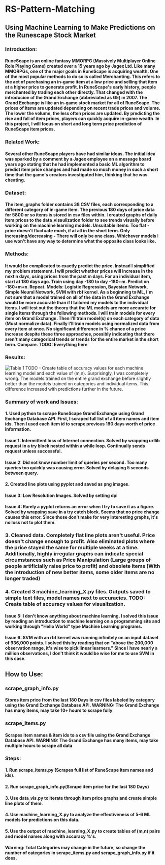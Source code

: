 # RS-Pattern-Matching

## Using Machine Learning to Make Predictions on the Runescape Stock Market

### Introduction: 

#### RuneScape is an online fantasy MMORPG (Massively Multiplayer Online Role Playing Game) created over a 15 years ago by Jagex Ltd. Like many MMORPGs, one of the major goals in RuneScape is acquiring wealth. One of the most popular methods to do so is called Merchanting. This refers to the act of purchasing an in-game item at a low price and selling that item at a higher price to generate profit. In RuneScape's early history, people merchanted by trading each other directly. That changed with the introducion of the Grand Exchange (abbreviated as GE) in 2007. The Grand Exchange is like an in-game stock market for all of RuneScape. The prices of items are updated depending on recent trade prices and volume. The lower the volume, the less often prices are updated. By predicting the rise and fall of item prices, players can quickly acquire in-game wealth. In this project, I will focus on short and long term price prediction of RuneScape item prices.

### Related Work:

#### Several other RuneScape players have had similar ideas. The initial idea was sparked by a comment by a Jagex employee on a message board years ago stating that he had implemented a basic ML algorithm to predict item price changes and had made so much money in such a short time that the game's creators investigated him, thinking that he was cheating. 

### Dataset:

#### The item_graphs folder contains 38 CSV files, each corresponding to a different category of in-game item. The previous 180 days of price data for 5800 or so items is stored in csv files within. I created graphs of daily item prices to the data_visaulization folder to see trends visually before working on the machine learning models. Unsuitable items: Too flat - price doesn't fluctuate much, if at all in the short term. Only increasing/decreasing - There will only be one class. Whichever models I use won't have any way to determine what the opposite class looks like.

### Methods: 

#### It would be complicated to exactly predict the price. Instead I simplified my problem statement. I will predict whether prices will increase in the next n days, using prices from the past m days. For an individual item, start at 180 days ago. Train using day -180 to day -180+m. Predict on -180+m+n. Repeat. Models: Logistic Regression, Bayesian Network, Simple Neural Network, SVM with rbf kernel. As a beginning to ML, I'm not sure that a model trained on all of the data in the Grand Exchange would be more accurate than if I tailored my models to the individual items. I will test out the theory that the ML models are more accurate for single items through the following methods. I will train models for every item on Grand Exchange. Then I'll train model(s) on each category of data (Must normalize data). Finally I'll train models using normalized data from every item at once. No significant difference in % chance of a price increase despite these three approaches, possibly indicating that there aren't many categorical trends or trends for the entire market in the short term. Compare. TODO: Everything here

### Results: 
![Table 1](https://github.com/jlyons6100/RS-Pattern-Matching/blob/master/Tables/Table%201.png)
TODO - Create table of accuracy values for each machine learning model and each value of (m,n).
Surprisingly, I was completely wrong. The models trained on the entire grand exchange before slightly better than the models trained on categories and individual items. This difference increased with predictions further in the future.

### Summary of work and Issues:

#### 1. Used python to scrape RuneScape Grand Exchange using Grand Exchange Database API. First, I scraped full list of all item names and item ids. Then I used each item id to scrape previous 180 days worth of price information.
#### Issue 1: Intermittent loss of Internet connection. Solved by wrapping urllib request in a try block nested within a while loop. Continually sends request unless successful.
#### Issue 2: Did not know number limit of queries per second. Too many queries too quickly was causing error. Solved by delaying 5 seconds between query.

#### 2. Created line plots using pyplot and saved as png images.
#### Issue 3: Low Resolution Images. Solved by setting dpi 
#### Issue 4: Rarely a pyplot returns an error when I try to save it as a figure. Solved by wrapping save in a try catch block. Seems that no price change causes this error. Since those don't make for very interesting graphs, it's no loss not to plot them.

### 3. Cleaned data. Completely flat line plots aren't useful. Price doesn't change enough to profit. Also eliminated plots where the price stayed the same for multiple weeks at a time. Additionally, highly irregular graphs can indicate special circumstances such as Price Manipulation (Large groups of people artificially raise price to profit) and obsolete items (With the introduction of new better items, some older items are no longer traded) 

### 4. Created 3 machine_learning_X.py files. Outputs saved to simple text files, model names next to accuracies. TODO: Create table of accuracy values for visualization.
#### Issue 5: I don't know anything about machine learning. I solved this issue by reading an introduction to machine learning on a programming site and working through "Hello World" type Machine Learning programs.
#### Issue 6: SVM with an rbf kernel was running infinitely on an input dataset of 936,000 points. I solved this by reading that on "above the 200,000 observation range, it's wise to pick linear learners." Since I have nearly a million observations, I don't think it would be wise for me to use SVM  in this case.

## How to Use:

### scrape_graph_info.py
#### Stores item price from the last 180 Days in csv files labeled by category using the Grand Exchange Database API. WARNING: The Grand Exchange has many items, may take 10+ hours to scrape fully

### scrape_items.py
#### Scrapes item names & item ids to a csv file using the Grand Exchange Database API. WARNING: The Grand Exchange has many items, may take multiple hours to scrape all data 

### Steps:

#### 1. Run scrape_items.py (Scrapes full list of RuneScape item names and ids).
#### 2. Run scrape_graph_info.py(Scrape item price for the last 180 Days) 
#### 3. Use data_vis.py to iterate through item price graphs and create simple line plots of them.
#### 4. Use machine_learning_X.py to analyze the effectiveness of 5-6 ML models for predictions on this data.
#### 5. Use the output of machine_learning_X.py to create tables of (m,n) pairs and model names along with accuracy %'s.
#### Warning: Total Categories may change in the future, so change the number of categories in scrape_items.py and scrape_graph_info.py if it does.
